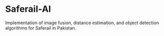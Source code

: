 # Saferail-AI
Implementation of image fusion, distance estimation, and object detection algorithms for Saferail in Pakistan.
